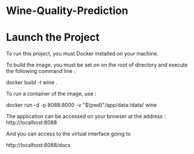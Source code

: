 # Wine-Quality-Prediction

# Launch the Project
To run this project, you must Docker installed on your machine.

To build the image, you must be set on on the root of directory and execute the following command line : 

docker build -t wine .

To run a container of the image, use : 

 docker run -d -p 8088:8000 -v "$(pwd)"/app/data:/data/ wine


The application can be accessed on your browser at the address : 
http://localhost:8088

And you can access to the virtual interface going to 

http://localhost:8088/docs